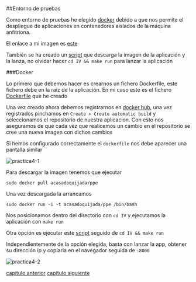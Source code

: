 ##Entorno de pruebas

Como entorno de pruebas he elegido [docker](https://www.docker.com/) debido a que nos permite el despliegue de aplicaciones en contenedores aislados de la máquina anfitriona.

El enlace a mi imagen es [este](https://hub.docker.com/r/acasadoquijada/bares/)

También se ha creado un [script](scripts/docker.sh) que descarga la imagen de la aplicación y la lanza, no olvidar hacer `cd IV && make run` para lanzar la aplicación

###Docker

Lo primero que debemos hacer es crearnos un fichero Dockerfile, este fichero debe en la raíz de la aplicación. En mi caso este es el fichero [Dockerfile](../Dockerfile) que he creado

Una vez creado ahora debemos registrarnos en [docker hub](https://hub.docker.com/), una vez registrados pinchamos en `Create > Create automatic build` y seleccionamos el repositorio de nuestra aplicacion. Con esto nos aseguramos de que cada vez que realicemos un cambio en el repositorio se cree una nueva imagen con dichos cambios

Si hemos configurado correctamente el `dockerfile` nos debe aparecer una pantalla similar

![practica4-1](http://i1045.photobucket.com/albums/b460/Alejandro_Casado/Practica%204/practica4-1_zpszewwu9b0.png)

Para descargar la imagen tenemos que ejecutar

`sudo docker pull acasadoquijada/ppe`

Una vez descargada la arrancamos

`sudo docker run -i -t acasadoquijada/ppe /bin/bash`

Nos posicionamos dentro del directorio con `cd IV` y ejecutamos la aplicación con `make run`

Otra opción es ejecutar este [script](../scripts/docker.sh) seguido de `cd IV && make run`

Independientemente de la opción elegida, basta con lanzar la app, obtener su dirección ip y copiarla en el navegador seguida de `:8000`

![practica4-2](http://i1045.photobucket.com/albums/b460/Alejandro_Casado/Practica%204/practica4-2_zpsa8yh0krj.png)

[capítulo anterior](capitulo5-intregracion-continua.md) [capítulo siguiente](capitulo7-despliegue-PaaS.md)


